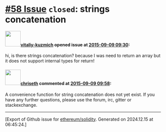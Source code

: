# [\#58 Issue](https://github.com/ethereum/solidity/issues/58) `closed`: strings concatenation

#### <img src="https://avatars.githubusercontent.com/u/9258443?v=4" width="50">[vitaliy-kuzmich](https://github.com/vitaliy-kuzmich) opened issue at [2015-09-09 09:30](https://github.com/ethereum/solidity/issues/58):

hi, is there strings concatenation? because I was need to return an array but it does not support internal types for return!


#### <img src="https://avatars.githubusercontent.com/u/9073706?v=4" width="50">[chriseth](https://github.com/chriseth) commented at [2015-09-09 09:58](https://github.com/ethereum/solidity/issues/58#issuecomment-138861001):

A convenience function for string concatenation does not yet exist.
If you have any further questions, please use the forum, irc, gitter or stackexchange.


-------------------------------------------------------------------------------



[Export of Github issue for [ethereum/solidity](https://github.com/ethereum/solidity). Generated on 2024.12.15 at 06:45:24.]

